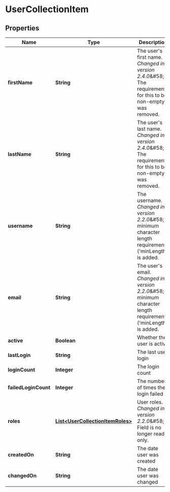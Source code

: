 # UserCollectionItem

## Properties
| Name                 | Type                                                                  | Description                                                                                                                          | Notes      |
|----------------------|-----------------------------------------------------------------------|--------------------------------------------------------------------------------------------------------------------------------------|------------|
| **firstName**        | **String**                                                            | The user&#x27;s first name.  *Changed in version 2.4.0*&amp;#58; The requirement for this to be non-empty was removed.               | [optional] |
| **lastName**         | **String**                                                            | The user&#x27;s last name.  *Changed in version 2.4.0*&amp;#58; The requirement for this to be non-empty was removed.                | [optional] |
| **username**         | **String**                                                            | The username.  *Changed in version 2.2.0*&amp;#58; A minimum character length requirement (&#x27;minLength&#x27;) is added.          | [optional] |
| **email**            | **String**                                                            | The user&#x27;s email.  *Changed in version 2.2.0*&amp;#58; A minimum character length requirement (&#x27;minLength&#x27;) is added. | [optional] |
| **active**           | **Boolean**                                                           | Whether the user is active                                                                                                           | [optional] |
| **lastLogin**        | **String**                                                            | The last user login                                                                                                                  | [optional] |
| **loginCount**       | **Integer**                                                           | The login count                                                                                                                      | [optional] |
| **failedLoginCount** | **Integer**                                                           | The number of times the login failed                                                                                                 | [optional] |
| **roles**            | [**List&lt;UserCollectionItemRoles&gt;**](UserCollectionItemRoles.md) | User roles.  *Changed in version 2.2.0*&amp;#58; Field is no longer read-only.                                                       | [optional] |
| **createdOn**        | **String**                                                            | The date user was created                                                                                                            | [optional] |
| **changedOn**        | **String**                                                            | The date user was changed                                                                                                            | [optional] |
